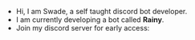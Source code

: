 - Hi, I am Swade, a self taught discord bot developer. 
- I am currently developing a bot called **Rainy**. 
- Join my discord server for early access: 

